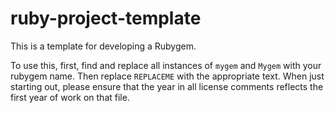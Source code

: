 # ruby-project-template
This is a template for developing a Rubygem.

To use this, first, find and replace all instances of `mygem` and
`Mygem` with your rubygem name.  Then replace `REPLACEME` with
the appropriate text.  When just starting out, please ensure that
the year in all license comments reflects the first year of work
on that file.
